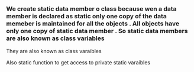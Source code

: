 ### We create static data member o class because wen a data member is declared as static only one copy of the data memeber is maintained for all the objects . All objects have only one copy of static data member . So static data members are also known as class variables 

They are also known as class varaibles 


Also static function to get access to private static varaibles 